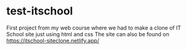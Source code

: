 # test-itschool
First project from my web course where we had to make a clone of IT School site just using html and css 
The site can also be found on https://itschool-siteclone.netlify.app/
